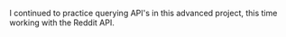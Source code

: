 I continued to practice querying API's in this advanced project, this time working with the Reddit API.
